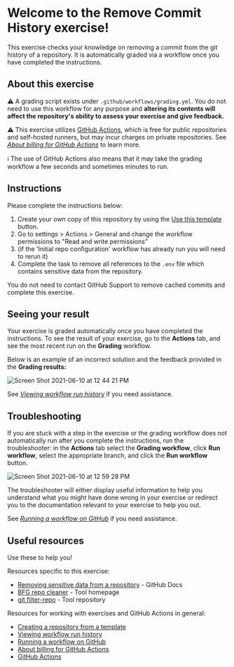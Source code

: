 # Welcome to the Remove Commit History exercise!

This exercise checks your knowledge on removing a commit from the git history of a repository. It is automatically graded via a workflow once you have completed the instructions.

## About this exercise

:warning: A grading script exists under `.github/workflows/grading.yml`. You do not need to use this workflow for any purpose and **altering its contents will affect the repository's ability to assess your exercise and give feedback.**

:warning: This exercise utilizes [GitHub Actions](https://docs.github.com/en/actions), which is free for public repositories and self-hosted runners, but may incur charges on private repositories. See _[About billing for GitHub Actions]_ to learn more.

:information_source: The use of GitHub Actions also means that it may take the grading workflow a few seconds and sometimes minutes to run.

## Instructions

<!-- Specific instructions for your exercise -->

Please complete the instructions below:

1. Create your own copy of this repository by using the [Use this template](https://docs.github.com/en/github/creating-cloning-and-archiving-repositories/creating-a-repository-from-a-template#creating-a-repository-from-a-template) button.
2. Go to settings > Actions > General and change the workflow permissions to "Read and write permissions"
3. (if the 'Initial repo configuration' workflow has already run you will need to rerun it)
4. Complete the task to remove all references to the `.env` file which contains sensitive data from the repository. 

You do not need to contact GitHub Support to remove cached commits and complete this exercise.

<!-- Add your steps below starting with step 2 -->

## Seeing your result

Your exercise is graded automatically once you have completed the instructions. To see the result of your exercise, go to the **Actions** tab, and see the most recent run on the **Grading** workflow. <!-- specify expected Looking Glass display_type --><!-- specific place to look -->

Below is an example of an incorrect solution and the feedback provided in the **Grading results:**

![Screen Shot 2021-06-10 at 12 44 21 PM](https://user-images.githubusercontent.com/6351798/121580870-7822aa00-c9ea-11eb-855e-f839852566c6.png)

See _[Viewing workflow run history]_ if you need assistance.

## Troubleshooting

If you are stuck with a step in the exercise or the grading workflow does not automatically run after you complete the instructions, run the troubleshooter: in the **Actions** tab select the **Grading workflow**, click **Run workflow**, select the appropriate branch, and click the **Run workflow** button.

![Screen Shot 2021-06-10 at 12 59 28 PM](https://user-images.githubusercontent.com/6351798/121582006-bd93a700-c9eb-11eb-9576-9ec644b8f701.png)

The troubleshooter will either display useful information to help you understand what you might have done wrong in your exercise or redirect you to the documentation relevant to your exercise to help you out.

See _[Running a workflow on GitHub]_ if you need assistance.

## Useful resources

Use these to help you!

Resources specific to this exercise:

<!-- - Add further resources for the learner -->
- [Removing sensitive data from a repository] - GitHub Docs
- [BFG repo cleaner] - Tool homepage
- [git filter-repo] - Tool repository

Resources for working with exercises and GitHub Actions in general:

- [Creating a repository from a template]
- [Viewing workflow run history]
- [Running a workflow on GitHub]
- [About billing for GitHub Actions]
- [GitHub Actions]

<!--
Links used throughout this README:
-->
<!-- Edit the links below to be relevant -->

[Removing sensitive data from a repository]: https://docs.github.com/en/github/authenticating-to-github/keeping-your-account-and-data-secure/removing-sensitive-data-from-a-repository
[BFG repo cleaner]: https://rtyley.github.io/bfg-repo-cleaner/
[git filter-repo]: https://github.com/newren/git-filter-repo/

[creating a repository from a template]: https://docs.github.com/en/github/creating-cloning-and-archiving-repositories/creating-a-repository-from-a-template
[viewing workflow run history]: https://docs.github.com/en/actions/managing-workflow-runs/viewing-workflow-run-history
[running a workflow on github]: https://docs.github.com/en/actions/managing-workflow-runs/manually-running-a-workflow#running-a-workflow-on-github
[about billing for github actions]: https://docs.github.com/en/github/setting-up-and-managing-billing-and-payments-on-github/about-billing-for-github-actions
[github actions]: https://docs.github.com/en/actions

